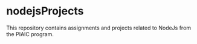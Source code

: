 # nodejsProjects
This repository contains assignments and projects related to NodeJs from the PIAIC program.
